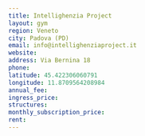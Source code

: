 ```yaml
---
title: Intellighenzia Project
layout: gym
region: Veneto
city: Padova (PD)
email: info@intellighenziaproject.it
website: 
address: Via Bernina 18
phone: 
latitude: 45.422306060791
longitude: 11.8709564208984
annual_fee: 
ingress_price: 
structures: 
monthly_subscription_price: 
rent: 
---
```


